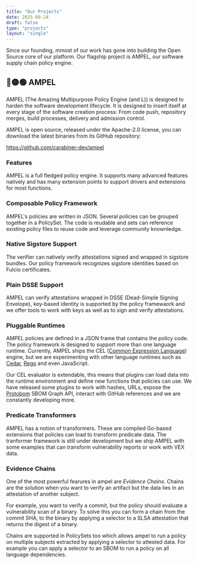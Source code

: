 ```yaml
---
title: "Our Projects"
date: 2025-09-24
draft: false
type: "projects"
layout: "single"
---
```



Since our founding, mmost of our work has gone into building the Open Source
core of our platform. Our flagship project is AMPEL, our software supply chain
policy engine.

## 🔴🟡🟢 AMPEL

AMPEL (The Amazing Multipurpose Policy Engine (and L)) is designed to harden
the software development lifecycle. It is designed to insert itself at every
stage of the software creation process: From code push, repository merges,
build processes, delivery and admission control.

AMPEL is open source, released under the Apache-2.0 license, you can download
the latest binaries from its GitHub repository:

https://github.com/carabiner-dev/ampel

### Features

AMPEL is a full fledged policy engine. It supports many advanced features natively
and has many extension points to support drivers and extensions for most functions.

### Composable Policy Framework

AMPEL's policies are written in JSON. Several policies can be grouped together
in a PolicySet. The code is reudable and sets can reference existing policy files
to reuse code and leverage community knownledge.

### Native Sigstore Support

The verifier can natively verify attestations signed and wrapped in sigstore
bundles. Our policy framework recognizes sigstore identities based on Fulcio
certificates.

### Plain DSSE Support

AMPEL can verify attestations wrapped in DSSE (Dead-Simple Signing Envelope),
key-based identity is supported by the policy framewaork and we offer tools
to work with keys as well as to sign and verify attestations.

### Pluggable Runtimes

AMPEL policies are defined in a JSON frame that contains the policy code. The
policy framework is designed to support more than one language runtime. Currently,
AMPEL ships the CEL ([Common Expression Language](https://cel.dev/)) engine, but
we are experimenting with other language runtimes such as
[Cedar](https://www.cedarpolicy.com/en),
[Rego](https://www.openpolicyagent.org/docs/policy-language) and even JavaScript.

Our CEL evaluator is extendable, this means that plugins can load data into
the runtime environment and define new functions that policies can use. We have
released some plugins to work with hashes, URLs, expose the
[Protobom](https://github.com/protobom/protobom/) SBOM Graph API, interact
with GitHub references and we are constantly developing more.

### Predicate Transformers

AMPEL has a notion of transformers. These are compiled Go-based extensions that
policies can load to transform predicate data. The tranformer framework is still
under development but we ship AMPEL with some examples that can transform
vulnerability reports or work with VEX data.

### Evidence Chains

One of the most powerful fearures in ampel are _Evidence Chains_. Chains are the
solution when you want to verify an artifact but the data lies in an attestation
of another subject.

For example, you want to verify a commit, but the policy should evaluate a 
vulnerability scan of a binary. To solve this you can form a chain from the
commit SHA, to the binary by applying a selector to a SLSA attestation that
returns the digest of a binary.

Chains are supported in PolicySets too which allows ampel to run a policy on
multiple subjects extracted by applying a selector to attested data. For example
you can apply a selector to an SBOM to run a policy on all language dependencies.
